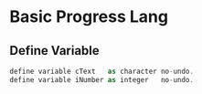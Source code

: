 # Basic Progress Lang

## Define Variable
```csharp
define variable cText   as character no-undo.
define variable iNumber as integer   no-undo.
```
